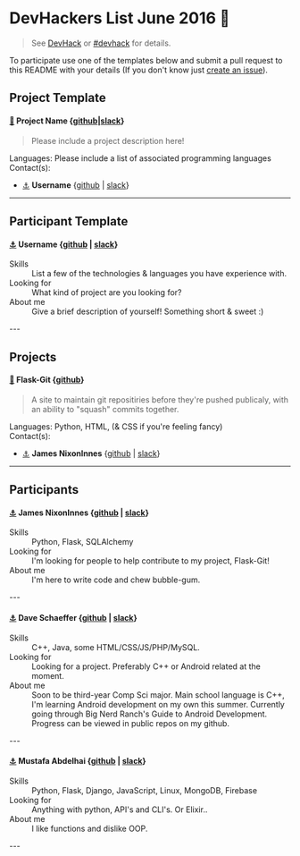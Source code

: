 # DevHackers List June 2016 🖖  
> See [DevHack](https://github.com/devolio-devchat/devhack) or [#devhack](https://devolio-devchat.slack.com/messages/devhack/details/) for details.  

To participate use one of the templates below and submit a pull request to this README with your details (If you don't know just [create an issue](https://github.com/devolio-devchat/devhackers/issues/new)).  



## Project Template  

#### [💾](#project-name) **Project Name** {[github](https://github.com/project-repo)|[slack](https://devolio-devchat.slack.com/messages/devhack/)}
> Please include a project description here!  

Languages: Please include a list of associated programming languages  
Contact(s):  
* [⚓](#username) **Username** {[github](https://github.com/username) | [slack](https://devolio-devchat.slack.com/team/username)}

---

## Participant Template  

#### [⚓](#username) **Username** {[github](https://github.com/username) | [slack](https://devolio-devchat.slack.com/team/username)} 
<dl>
  <dt>Skills</dt>
  <dd>
    List a few of the technologies & languages you have experience with.
  </dd>
  <dt>Looking for</dt>
  <dd>
    What kind of project are you looking for?
  </dd>
  <dt>About me</dt>
  <dd>
    Give a brief description of yourself! Something short & sweet :)
  </dd>
</dl>
---

## Projects  

#### [💾](#flask-git) **Flask-Git** {[github](https://github.com/NixonInnes/Flask-Git)}  
> A site to maintain git repositiries before they're pushed publicaly, with an ability to "squash" commits together.  

Languages: Python, HTML, (& CSS if you're feeling fancy)  
Contact(s):  
* [⚓](#nixoninnes) **James NixonInnes** {[github](https://github.com/nixoninnes) | [slack](https://devolio-devchat.slack.com/team/nixoninnes)} 

---


## Participants

#### [⚓](#nixoninnes) **James NixonInnes** {[github](https://github.com/nixoninnes) | [slack](https://devolio-devchat.slack.com/team/nixoninnes)} 
<dl>
  <dt>Skills</dt>
  <dd>
    Python, Flask, SQLAlchemy
  </dd>
  <dt>Looking for</dt>
  <dd>
    I'm looking for people to help contribute to my project, Flask-Git!
  </dd>
  <dt>About me</dt>
  <dd>
    I'm here to write code and chew bubble-gum. 
  </dd>
</dl>
---

#### [⚓](#davidschaeffer2) **Dave Schaeffer** {[github](https://github.com/davidschaeffer2) | [slack](https://devolio-devchat.slack.com/team/dave)}  
<dl>
  <dt>Skills</dt>
  <dd>
    C++, Java, some HTML/CSS/JS/PHP/MySQL.
  </dd>
  <dt>Looking for</dt>
  <dd>
    Looking for a project. Preferably C++ or Android related at the moment.
  <dd>
  <dt>About me</dt>
  <dd>
    Soon to be third-year Comp Sci major. Main school language is C++, I'm learning Android development on my own this summer. Currently going through Big Nerd Ranch's Guide to Android Development. Progress can be viewed in public repos on my github.
  <dd>
</dl>
---

#### [⚓](#abdelhai) **Mustafa Abdelhai** {[github](https://github.com/abdelhai) | [slack](https://devolio-devchat.slack.com/team/mustafa)}  
<dl>
  <dt>Skills</dt>
  <dd>
    Python, Flask, Django, JavaScript, Linux, MongoDB, Firebase
  </dd>
  <dt>Looking for</dt>
  <dd>
    Anything with python, API's and CLI's. Or Elixir..
  </dd>
  <dt>About me</dt>
  <dd>
    I like functions and dislike OOP.
  </dd>
</dl>
---
